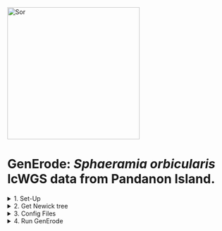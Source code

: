 <img src="http://www.fishbiosystem.ru/PERCIFORMES/Apogonidae/Foto/(Sphaeramia%20orbicularis)%2092f.jpg" alt="Sor" width="300"/>

# GenErode: *Sphaeramia orbicularis* lcWGS data from Pandanon Island.

<details><summary>1. Set-Up</summary>

### 1. Set-up

There were a lot of undetermined sequences that were put in the undetermined files. This may need to be resequenced. 

Create the GenErode directory and subdirectory structure.
```
cd /archive/carpenterlab/pire/pire_sphaeramia_orbicularis_lcwgs/

mkdir GenErode_Sob_20k

cd /archive/carpenterlab/pire/pire_sphaeramia_orbicularis_lcwgs/GenErode_Sob_20k

mkdir config historical modern reference gerp_outgroups mitochondria
```

Copy the contents of the template folder to your GenErode directory.
```
rsync -a /home/e1garcia/shotgun_PIRE/pire_lcwgs_data_processing/scripts/GenErode_wahab/GenErode_templatedir/ /archive/carpenterlab/pire/pire_sphaeramia_orbicularis_lcwgs/GenErode_Sor_20k &
```

Count and copy all \*.fq.gz files from the 1st and 2nd sequencing run fq_raw directories. Probes were designed from the NCBI genome, so there are no SSL sequences. Don't include any Undetermined\*.fq.gz files.

!!!! The 2nd sequencing run should have twice the number of files as it does. Note left on slack channel. Can't move forward until the renaming procedure has been resolved. The issue was identified when running config_generode_old_new_lane.sh!!!!


#### Historical
```
# 1st run
ls /archive/carpenterlab/pire/pire_sphaeramia_orbicularis_lcwgs/1st_sequencing_run/fq_raw/Sor-ACeb*.fq.gz | wc -l
44

rsync -a /archive/carpenterlab/pire/pire_sphaeramia_orbicularis_lcwgs/1st_sequencing_run/fq_raw/Sor-ACeb*.fq.gz /archive/carpenterlab/pire/pire_sphaeramia_orbicularis_lcwgs/GenErode_Sor_20k/historical &

# 2nd run
ls /archive/carpenterlab/pire/pire_sphaeramia_orbicularis_lcwgs/2nd_sequencing_run/fq_raw/Sor-ACeb*.fq.gz | wc -l
88

rsync -a /archive/carpenterlab/pire/pire_sphaeramia_orbicularis_lcwgs/2nd_sequencing_run/fq_raw/Sor-ACeb*.fq.gz /archive/carpenterlab/pire/pire_sphaeramia_orbicularis_lcwgs/GenErode_Sor_20k/historical &

#confirm all historical files were transferred
ls /archive/carpenterlab/pire/pire_sphaeramia_orbicularis_lcwgs/GenErode_Sor_20k/historical/Sor-ACeb*.fq.gz | wc -l
132
```

#### Modern
```
# 1st run
ls /archive/carpenterlab/pire/pire_sphaeramia_orbicularis_lcwgs/1st_sequencing_run/fq_raw/Sor-CPnd*.fq.gz | wc -l
128

rsync -a /archive/carpenterlab/pire/pire_sphaeramia_orbicularis_lcwgs/1st_sequencing_run/fq_raw/Sor-CPnd*.fq.gz /archive/carpenterlab/pire/pire_sphaeramia_orbicularis_lcwgs/GenErode_Sor_20k/modern &

# 2nd run
ls /archive/carpenterlab/pire/pire_sphaeramia_orbicularis_lcwgs/2nd_sequencing_run/fq_raw/Sor-CPnd*.fq.gz | wc -l
192

rsync -a /archive/carpenterlab/pire/pire_sphaeramia_orbicularis_lcwgs/2nd_sequencing_run/fq_raw/Sor-CPnd*.fq.gz /archive/carpenterlab/pire/pire_sphaeramia_orbicularis_lcwgs/GenErode_Sor_20k/modern &

#confirm all modern files were transferred
ls /archive/carpenterlab/pire/pire_sphaeramia_orbicularis_lcwgs/GenErode_Sor_20k/modern/Sor-CPnd*.fq.gz | wc -l
320
```

#### Reference

Use the 20k version (scaffolds > 20kbp) of the reference genome that was used for probe development and mkBAM. This was the GenBank genome. A 20k reference genome needs to be created. 

If there is no 20k reference genome, create it. First copy the best reference genome (e.g. `scaffolds.fasta`) to the `GenErode_Spp_20k/reference` directory.
```
2nd seq run mkBAM mapping
/archive/carpenterlab/pire/pire_sphaeramia_orbicularis_lcwgs/2nd_sequencing_run/refGenome/GCF_902148855.1_fSphaOr1.1_genomic.fna.gz
https://www.ncbi.nlm.nih.gov/datasets/genome/GCF_902148855.1/
wget https://ftp.ncbi.nlm.nih.gov/genomes/all/GCF/902/148/855/GCF_902148855.1_fSphaOr1.1/GCF_902148855.1_fSphaOr1.1_genomic.fna.gz

SSL/Probe Design
/archive/carpenterlab/pire/pire_ssl_data_processing/sphaeramia_orbicularis/probe_design/GCA_902148855.1_fSphaOr1.1_genomic.fna.gz
wget https://ftp.ncbi.nlm.nih.gov/genomes/genbank/vertebrate_other/Sphaeramia_orbicularis/latest_assembly_versions/GCA_902148855.1_fSphaOr1.1/GCA_902148855.1_fSphaOr1.1_genomic.fna.gz
```

Get the [chromosome-level genome](https://www.ncbi.nlm.nih.gov/datasets/genome/GCF_902148855.1/) of *Sphaeramia orbicularis* from NCBI.
```
cd /archive/carpenterlab/pire/pire_genus_species_lcwgs/GenErode_Spp_20k/reference

wget https://ftp.ncbi.nlm.nih.gov/genomes/all/GCF/902/148/855/GCF_902148855.1_fSphaOr1.1/GCF_902148855.1_fSphaOr1.1_genomic.fna.gz
```

Create 20k reference genome `reference.genbank.Sor20k.fasta` from the NCBI genome `GCF_902148855.1_fSphaOr1.1_genomic.fna.gz`.
```
perl /home/e1garcia/shotgun_PIRE/REUs/2022_REU/PSMC/scripts/removesmalls.pl 20000 GCF_902148855.1_fSphaOr1.1_genomic.fna.gz > reference.genbank.Sor20k.fasta
```

#### GERP Outgroups

*Sphaeramia orbicularis* is an Apogonid, so are *Sphaeramia nematoptera* (27), *Taeniamia zosterophora* (31), and *Ostorhinchus chrysopomus* (32). Copy all 32 GERP outgroup genomes from the *Ostorhinchus chrysopomus* GenErode run to the gerp_outgroups directory.
```
rsync -a /archive/carpenterlab/pire/pire_ostorhinchus_chrysopomus_lcwgs/GenErode_Och/gerp_outgroups/*.fa.gz gerp_outgroups & 
```

Remove the `Sphaeramia_orbicularis.fa.gz` genome. 
```
cd gerp_outgroups

rm Sphaeramia_orbicularis.fa.gz
```

Create the file `speciesnames.txt`.
```
ls | sed 's/\.fa\.gz$//' > speciesnames.txt
```

List of the species names of *Sphaeramia orbicularis* and its 31 closest relatives with chromosome-level genomes from Genbank.

<details><summary>speciesnames.txt</summary>

```
Sphaeramia_orbicularis
Acanthopagrus_latus
Anoplopoma_fimbria
Antennarius_maculatus
Bostrychus_sinensis
Channa_argus
Cheilinus_undulatus
Chelmon_rostratus
Cottoperca_gobio
Cromileptes_altivelis
Cyclopterus_lumpus
Epinephelus_lanceolatus
Etheostoma_cragini
Etheostoma_spectabile
Fundulus_heteroclitus
Gasterosteus_aculeatus
Knipowitschia_caucasica
Larimichthys_crocea
Lutjanus_erythropterus
Micropterus_dolomieu
Mugilogobius_chulae
Oreochromis_niloticus
Oryzias_latipes
Pagrus_major
Perca_flavescens
Perccottus_glenii
Periophthalmus_magnuspinnatus
Plectropomus_leopardus
Proterorhinus_semilunaris
Rhinogobius_similis
Scatophagus_argus
Sebastes_schlegelii
```

</p>
</details>

</details>

<details><summary>2. Get Newick tree</summary>

### 2. Get Newick tree

Create a dated phylogenetic tree. Upload `speciesnames.txt` to [TimeTree of Life](https://timetree.org/). Download the .nwk and .jpg files that TimeTree creates. Upload those to the `GenErode_Sor_20k/gerp_outgroup` directory. Rename the file from `speciesnames.nwk` to `gerp_tree.nwk`.
```
mv speciesnames.nwk gerp_tree.nwk
```

#### TimeTree Results

<img src="" alt="Sor tree" width="700"/>

\*Cottoperca gobio not found in NCBI Taxonomy so replaced with Cottoperca.

!!! Not done yet. Check which genome first. 
Replace your Genus_species in `gerp_tree.nwk` with the name of the reference genome, which should be `reference.genbank.Sor20k.fasta`: 
```
sed -i 's/Sphaeramia_orbicularis/reference.genbank.Sor20k.fasta/g' gerp_tree.nwk
```

<details><summary>gerp_tree.nwk</summary>

((((((Chelmon_rostratus:84.83588000,((Lutjanus_erythropterus:82.26366000,(Pagrus_major:46.50921000,Acanthopagrus_latus:46.50921000)'14':35.75445000)'13':0.49007000,(Scatophagus_argus:81.72976000,Antennarius_maculatus:81.72976000)'25':1.02397000)'37':2.08215000)'36':1.10157000,Larimichthys_crocea:85.93745000)'35':10.77313000,(Cheilinus_undulatus:92.81956000,Micropterus_dolomieu:92.81956000)'34':3.89102000)'43':6.86373000,(((Etheostoma_cragini:26.76663000,Etheostoma_spectabile:26.76663000)'33':5.73599000,Perca_flavescens:32.50262000)'51':44.47236000,(((Sebastes_schlegelii:75.22844000,(Anoplopoma_fimbria:47.36369000,(Cyclopterus_lumpus:45.92825000,Gasterosteus_aculeatus:45.92825000)'50':1.43544000)'49':27.86475000)'57':1.69136000,Cottoperca_gobio:76.91980000)'60':0.00362000,((Cromileptes_altivelis:14.67433000,Epinephelus_lanceolatus:14.67433000)'56':35.84187000,Plectropomus_leopardus:50.51620000)'48':26.40722000)'63':0.05156000)'47':26.59933000)'68':8.65975000,(Channa_argus:103.76124000,(Oreochromis_niloticus:91.74830000,(Oryzias_latipes:84.82079000,Fundulus_heteroclitus:84.82079000)'73':6.92751000)'72':12.01294000)'84':8.47282000)'87':0.00000000,(((((Proterorhinus_semilunaris:52.85785000,(Knipowitschia_caucasica:51.52832000,(Mugilogobius_chulae:44.37451000,Rhinogobius_similis:44.37451000)'83':7.15381000)'82':1.32953000)'80':0.55820000,Periophthalmus_magnuspinnatus:53.41605000)'79':8.63806000,Bostrychus_sinensis:62.05411000)'94':0.00011000,Perccottus_glenii:62.05422000)'92':34.85638000,reference.genbank.Sor20k.fasta:96.91060000)'78':15.32346000);

</p>
</details>

</details>


<details><summary>3. Config Files</summary>

### 3. Config Files

1. Copy config scripts to your species' config directory.
```
cp /home/e1garcia/shotgun_PIRE/pire_lcwgs_data_processing/scripts/GenErode_wahab/config/config* /archive/carpenterlab/pire/pire_sphaeramia_orbicularis_lcwgs/GenErode_Sor_20k/config/
```

2. Edit the user-defined variables in the scripts `config_generode_old_new_lane.sh`, `config_historical_samples.sh`, `config_modern_samples.sh` to reflect your species. 
```
# User-defined variables for species and species code (Spp).
# For species use lowercase and an underscore so the directory path can be identified (e.g. lethrinus_variegatus)
species="sphaeramia_orbicularis"
# For Spp, this is the three letter species code. Capitalize the first letter.
Spp="Sor"
```

3. Identify all `old_new_config.log` files.

The `config_generode_old_new_lane.sh` script requires the `old_new_config.log` files from each fq_raw directory that will be used in GenErode.
```
# 1st run
ls /archive/carpenterlab/pire/pire_sphaeramia_orbicularis_lcwgs/1st_sequencing_run/fq_raw/old_new_filenames.log

grep 'Sor-ACeb' /archive/carpenterlab/pire/pire_sphaeramia_orbicularis_lcwgs/1st_sequencing_run/fq_raw/old_new_filenames.log | wc -l
44

grep 'Sor-CPnd' /archive/carpenterlab/pire/pire_sphaeramia_orbicularis_lcwgs/1st_sequencing_run/fq_raw/old_new_filenames.log | wc -l
128

# 2nd run 
ls /archive/carpenterlab/pire/pire_sphaeramia_orbicularis_lcwgs/2nd_sequencing_run/fq_raw/old_new_filenames.log

grep 'Sor-ACeb' /archive/carpenterlab/pire/pire_sphaeramia_orbicularis_lcwgs/2nd_sequencing_run/fq_raw/old_new_filenames.log | wc -l
88

grep 'Sor-CPnd' /archive/carpenterlab/pire/pire_sphaeramia_orbicularis_lcwgs/2nd_sequencing_run/fq_raw/old_new_filenames.log | wc -l
192
```

4. Run `config_generode_old_new_lane.sh` 
```
bash config_generode_old_new_lane.sh
```

Output.
```
Including file: /archive/carpenterlab/pire/pire_sphaeramia_orbicularis_lcwgs/1st_sequencing_run/fq_raw/old_new_filenames.log
Including file: /archive/carpenterlab/pire/pire_sphaeramia_orbicularis_lcwgs/2nd_sequencing_run/fq_raw/old_new_filenames.log
File not found: /archive/carpenterlab/pire/pire_sphaeramia_orbicularis_lcwgs/3rd_sequencing_run/fq_raw/old_new_filenames.log
File not found: /home/e1garcia/shotgun_PIRE/pire_ssl_data_processing/sphaeramia_orbicularis/fq_raw_shotgun/old_new_filenames.log
Concatenation completed. Output saved to /archive/carpenterlab/pire/pire_sphaeramia_orbicularis_lcwgs/GenErode_Sor_20k/config/old_new_lane_GenErode_Sor_config.log
```
Only expecting the `old_new_filenames.log` from the 1st and 2nd sequencing runs to be incorporated.

Count the number of lines in the file `old_new_filenames.log` that begin with 'Sor-ACeb' and 'Sor-CPnd'. There should be 132 historical and 320 modern  files. 
```
# historical
cat old_new_lane_GenErode_Sor_config.log | grep 'Sor-ACeb' | wc -l
132

# modern
cat old_new_lane_GenErode_Sor_config.log | grep 'Sor-CPnd' | wc -l
320
```

5. Run `config_modern_samples.sh`.
```
bash config_modern_samples.sh
```

Output.
```
Modern samples processing completed. Output saved to modern_samples.txt
All 160 1.fq.gz and 160 2.fq.gz files were incorporated into modern_samples.txt
```
All 320 SorCPnd modern \*.fq.gz files were incorporated into `modern_samples.txt`.

6. Run `config_historical_samples.sh`. 
```
bash config_historical_samples.sh
```

Output.
```
Historical samples processing completed. Output saved to historical_samples.txt
All 66 1.fq.gz and 66 2.fq.gz files were incorporated into historical_samples.txt
```
All 132 SorACeb historical \*.fq.gz files were incorporated into `historical_samples.txt`.

7. Run `config_historical_rescaled_samplenames.sh` to get line 173: `historical_rescaled_samplenames:` for the `config.yaml` file. 
```
bash config_historical_rescaled_samplenames.sh
```

Contents of output file `historical_rescaled_samplenames.txt`.
```
cat historical_rescaled_samplenames.txt

"SorACeb001","SorACeb002","SorACeb003","SorACeb004","SorACeb005","SorACeb006","SorACeb007","SorACeb008","SorACeb009","SorACeb010","SorACeb011","SorACeb012","SorACeb013","SorACeb014","SorACeb015","SorACeb016","SorACeb017","SorACeb018","SorACeb019","SorACeb020","SorACeb021","SorACeb022"
```

7. Edit `config.yaml`.

<details><summary>config.yaml</summary>

```
line 23: ref_path: "/archive/carpenterlab/pire/pire_sphaeramia_orbicularis_lcwgs/GenErode_Sor_20k/reference/reference.genbank.Sor20k.fasta"
line 31: historical_samples: "config/historical_samples.txt"
line 32: modern_samples: "config/modern_samples.txt"
Line 70: fastq_processing: True
line 89: map_historical_to_mitogenomes: False
line 165: historical_bam_mapDamage: True
line 173: historical_rescaled_samplenames: ["SorACeb001","SorACeb002","SorACeb003","SorACeb004","SorACeb005","SorACeb006","SorACeb007","SorACeb008","SorACeb009","SorACeb010","SorACeb011","SorACeb012","SorACeb013","SorACeb014","SorACeb015","SorACeb016","SorACeb017","SorACeb018","SorACeb019","SorACeb020","SorACeb021","SorACeb022"]
line 446: snpEff: False
line 455: gtf_path: ""
line 486: gerp: True
line 492: gerp_ref_path: "/archive/carpenterlab/pire/pire_sphaeramia_orbicularis_lcwgs/GenErode_Sor_20k/gerp_outgroups"
line 501: tree: "/archive/carpenterlab/pire/pire_sphaeramia_orbicularis_lcwgs/GenErode_Sor_20k/gerp_outgroups/gerp_tree.nwk"
```

</p>
</details>

</details>


<details><summary>4. Run GenErode</summary>

### 4. Run GenErode

Copy the `run_GenErode*.sbatch` files to the GenErode_Sor_20k directory.
```
cp /home/e1garcia/shotgun_PIRE/pire_lcwgs_data_processing/scripts/GenErode_wahab/run_GenErode*.sbatch /archive/carpenterlab/pire/pire_sphaeramia_orbicularis_lcwgs/GenErode_Sor_20k
```

Move to the GenErode_Sor_20k directory and run the script `run_GenErode.sbatch`.
```
sbatch run_GenErode.sbatch
```




If it is locked then unlock it with:
```
sbatch run_GenErode_unlock.sbatch
```





<details><summary>5. Results</summary>

### 5. Results

Check input and output

#### GERP Scores
```
ls /archive/carpenterlab/pire/pire_sphaeramia_orbicularis_lcwgs/GenErode_Sor_20k/results/gerp/reference.genbank.Sor20k.ancestral.rates.gz | wc -l 

```
GenErode successfully created the ancestral rates file. 

#### Modern
```
# modern expected
find /archive/carpenterlab/pire/pire_sphaeramia_orbicularis_lcwgs/GenErode_Sor_20k/modern -maxdepth 1 -type f -name 'Sor-CPnd_*' -printf '%f\n' | cut -c 10-12 | sort | uniq | wc -l
64

# modern output *.merged.rmdup.merged.realn.bam
ls /archive/carpenterlab/pire/pire_sphaeramia_orbicularis_lcwgs/GenErode_Sor_20k/results/modern/mapping/reference.genbank.Sor20k/*.merged.rmdup.merged.realn.bam | wc -l


# modern output *.merged.rmdup.merged.realn.bai
ls /archive/carpenterlab/pire/pire_sphaeramia_orbicularis_lcwgs/GenErode_Sor_20k/results/modern/mapping/reference.genbank.Sor20k/*.merged.rmdup.merged.realn.bai | wc -l

```
GenErode created ## modern `\*.merged.rmdup.merged.realn.bam` & all ## `\*.merged.rmdup.merged.realn.bai` files. It did not create `SinCPnd001.merged.rmdup.merged.realn.bam`. This will have to be rerun on its own. 


#### Historical
```
# historical expected
find /archive/carpenterlab/pire/pire_sphaeramia_orbicularis_lcwgs/GenErode_Sor_20k/historical -maxdepth 1 -type f -name 'Sor-ACeb_*' -printf '%f\n' | cut -c 10-12 | sort | uniq | wc -l
22

# historical output *.merged.rmdup.merged.realn.bam
ls /archive/carpenterlab/pire/pire_sphaeramia_orbicularis_lcwgs/GenErode_Sor_20k/results/historical/mapping/reference.genbank.Sor20k/*.merged.rmdup.merged.realn.bam | wc -l


# historical output *.merged.rmdup.merged.realn.bai
ls /archive/carpenterlab/pire/pire_sphaeramia_orbicularis_lcwgs/GenErode_Sor_20k/results/historical/mapping/reference.genbank.Sor20k/*.merged.rmdup.merged.realn.bai | wc -l

```
GenErode successfully created all ## historical `\*.merged.rmdup.merged.realn.bam` & `\*.merged.rmdup.merged.realn.bai` files. 

</details>


<details><summary>6. Clean up</summary>

### 6. Clean up

Move `\*.out` files to logs directory.  
```
mv *.out logs
```

</details>
